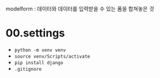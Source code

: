 modelform : 데이터와 데이터를 입력받을 수 있는 폼을 합쳐놓은 것

# 00.settings
- `python -m venv venv`
- `source venv/Scripts/activate`
- `pip install django`
- `.gitignore`
